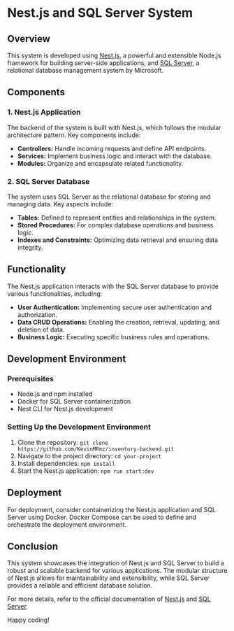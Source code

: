 # Nest.js and SQL Server System

## Overview

This system is developed using [Nest.js](https://nestjs.com/), a powerful and extensible Node.js framework for building server-side applications, and [SQL Server](https://www.microsoft.com/en-us/sql-server), a relational database management system by Microsoft.

## Components

### 1. Nest.js Application

The backend of the system is built with Nest.js, which follows the modular architecture pattern. Key components include:

- **Controllers:** Handle incoming requests and define API endpoints.
- **Services:** Implement business logic and interact with the database.
- **Modules:** Organize and encapsulate related functionality.

### 2. SQL Server Database

The system uses SQL Server as the relational database for storing and managing data. Key aspects include:

- **Tables:** Defined to represent entities and relationships in the system.
- **Stored Procedures:** For complex database operations and business logic.
- **Indexes and Constraints:** Optimizing data retrieval and ensuring data integrity.

## Functionality

The Nest.js application interacts with the SQL Server database to provide various functionalities, including:

- **User Authentication:** Implementing secure user authentication and authorization.
- **Data CRUD Operations:** Enabling the creation, retrieval, updating, and deletion of data.
- **Business Logic:** Executing specific business rules and operations.

## Development Environment

### Prerequisites

- Node.js and npm installed
- Docker for SQL Server containerization
- Nest CLI for Nest.js development

### Setting Up the Development Environment

1. Clone the repository: `git clone https://github.com/KevinMRmz/inventory-backend.git`
2. Navigate to the project directory: `cd your-project`
3. Install dependencies: `npm install`
4. Start the Nest.js application: `npm run start:dev`

## Deployment

For deployment, consider containerizing the Nest.js application and SQL Server using Docker. Docker Compose can be used to define and orchestrate the deployment environment.

## Conclusion

This system showcases the integration of Nest.js and SQL Server to build a robust and scalable backend for various applications. The modular structure of Nest.js allows for maintainability and extensibility, while SQL Server provides a reliable and efficient database solution.

For more details, refer to the official documentation of [Nest.js](https://docs.nestjs.com/) and [SQL Server](https://docs.microsoft.com/en-us/sql/).

Happy coding!
